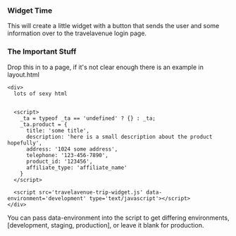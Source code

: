 ### Widget Time

This will create a little widget with a button that sends the user and some information over to the travelavenue login page.

### The Important Stuff
Drop this in to a page, if it's not clear enough there is an example in layout.html

```
<div>
  lots of sexy html


  <script>
    _ta = typeof _ta == 'undefined' ? {} : _ta;
    _ta.product = {
      title: 'some title',
      description: 'here is a small description about the product hopefully',
      address: '1024 some address',
      telephone: '123-456-7890',
      product_id: '123456',
      affiliate_type: 'affiliate_name'
    }
  </script>

  <script src='travelavenue-trip-widget.js' data-environment='development' type='text/javascript'></script>
</div>
```

You can pass data-environment into the script to get differing environments, [development, staging, production], or leave it blank for production.
